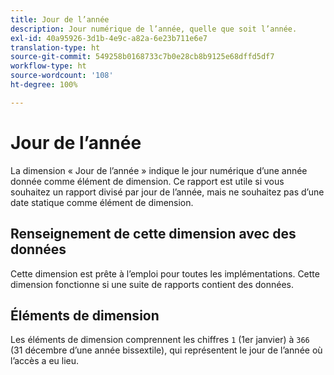```yaml
---
title: Jour de l’année
description: Jour numérique de l’année, quelle que soit l’année.
exl-id: 40a95926-3d1b-4e9c-a82a-6e23b711e6e7
translation-type: ht
source-git-commit: 549258b0168733c7b0e28cb8b9125e68dffd5df7
workflow-type: ht
source-wordcount: '108'
ht-degree: 100%

---
```


# Jour de l’année

La dimension « Jour de l’année » indique le jour numérique d’une année donnée comme élément de dimension. Ce rapport est utile si vous souhaitez un rapport divisé par jour de l’année, mais ne souhaitez pas d’une date statique comme élément de dimension.

## Renseignement de cette dimension avec des données

Cette dimension est prête à l’emploi pour toutes les implémentations. Cette dimension fonctionne si une suite de rapports contient des données.

## Éléments de dimension

Les éléments de dimension comprennent les chiffres `1` (1er janvier) à `366` (31 décembre d’une année bissextile), qui représentent le jour de l’année où l’accès a eu lieu.
